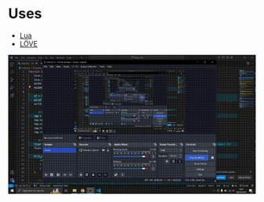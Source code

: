 # Uses 
* [Lua](https://www.lua.org/)
* [LÖVE](https://love2d.org/)

<img src="https://github.com/pepega90/angry_bird_clone/blob/main/preview.gif" />
